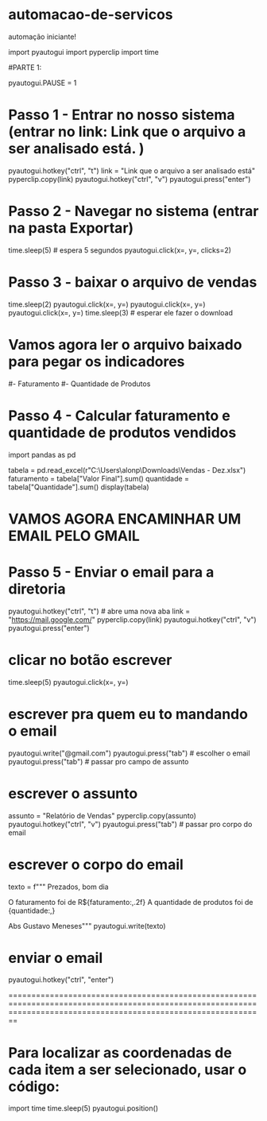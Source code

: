 # automacao-de-servicos
automação iniciante!

import pyautogui
import pyperclip
import time

#PARTE 1:

pyautogui.PAUSE = 1

# Passo 1 - Entrar no nosso sistema (entrar no link: Link que o arquivo a ser analisado está. )
pyautogui.hotkey("ctrl", "t")
link = "Link que o arquivo a ser analisado está"
pyperclip.copy(link)
pyautogui.hotkey("ctrl", "v")
pyautogui.press("enter")

# Passo 2 - Navegar no sistema (entrar na pasta Exportar)
time.sleep(5) # espera 5 segundos
pyautogui.click(x=, y=, clicks=2)

# Passo 3 - baixar o arquivo de vendas
time.sleep(2)
pyautogui.click(x=, y=)
pyautogui.click(x=, y=)
pyautogui.click(x=, y=)
time.sleep(3) # esperar ele fazer o download

# Vamos agora ler o arquivo baixado para pegar os indicadores

#- Faturamento
#- Quantidade de Produtos

# Passo 4 - Calcular faturamento e quantidade de produtos vendidos
import pandas as pd

tabela = pd.read_excel(r"C:\Users\alonp\Downloads\Vendas - Dez.xlsx")
faturamento = tabela["Valor Final"].sum()
quantidade = tabela["Quantidade"].sum()
display(tabela)

# VAMOS AGORA ENCAMINHAR UM EMAIL PELO GMAIL

# Passo 5 - Enviar o email para a diretoria
pyautogui.hotkey("ctrl", "t") # abre uma nova aba
link = "https://mail.google.com/"
pyperclip.copy(link)
pyautogui.hotkey("ctrl", "v")
pyautogui.press("enter")

# clicar no botão escrever
time.sleep(5)
pyautogui.click(x=, y=)

# escrever pra quem eu to mandando o email
pyautogui.write("@gmail.com")
pyautogui.press("tab") # escolher o email
pyautogui.press("tab") # passar pro campo de assunto

# escrever o assunto
assunto = "Relatório de Vendas"
pyperclip.copy(assunto)
pyautogui.hotkey("ctrl", "v")
pyautogui.press("tab") # passar pro corpo do email

# escrever o corpo do email
texto = f"""
Prezados, bom dia

O faturamento foi de R${faturamento:,.2f}
A quantidade de produtos foi de {quantidade:,}

Abs
Gustavo Meneses"""
pyautogui.write(texto)

# enviar o email
pyautogui.hotkey("ctrl", "enter")

====================================================================================================================================================================

# Para localizar as coordenadas de cada item a ser selecionado, usar o código:

import time
time.sleep(5)
pyautogui.position()




